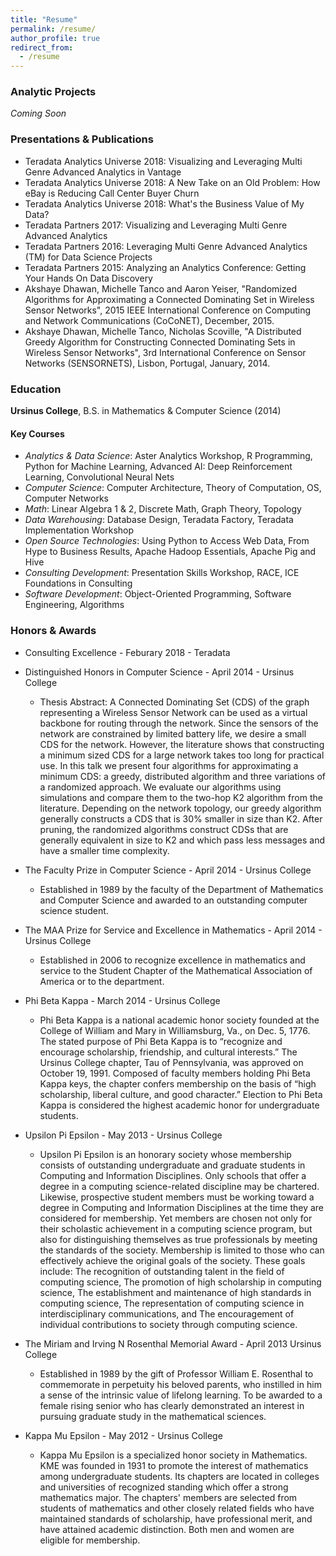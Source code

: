 ```yaml
---
title: "Resume"
permalink: /resume/
author_profile: true
redirect_from:
  - /resume
---
```


### Analytic Projects

*Coming Soon*

### Presentations & Publications

- Teradata Analytics Universe 2018: Visualizing and Leveraging Multi Genre Advanced Analytics in Vantage
- Teradata Analytics Universe 2018: A New Take on an Old Problem: How eBay is Reducing Call Center Buyer Churn
- Teradata Analytics Universe 2018: What's the Business Value of My Data?
- Teradata Partners 2017: Visualizing and Leveraging Multi Genre Advanced Analytics 
- Teradata Partners 2016: Leveraging Multi Genre Advanced Analytics (TM) for Data Science Projects
- Teradata Partners 2015: Analyzing an Analytics Conference: Getting Your Hands On Data Discovery
- Akshaye Dhawan, Michelle Tanco and Aaron Yeiser, "Randomized Algorithms for Approximating a Connected Dominating Set in Wireless Sensor Networks", 2015 IEEE International Conference on Computing and Network Communications (CoCoNET), December, 2015. 
- Akshaye Dhawan, Michelle Tanco, Nicholas Scoville, "A Distributed Greedy Algorithm for Constructing Connected Dominating Sets in Wireless Sensor Networks", 3rd International Conference on Sensor Networks (SENSORNETS), Lisbon, Portugal, January, 2014. 

### Education

**Ursinus College**, B.S. in Mathematics & Computer Science (2014)   

#### Key Courses

*	_Analytics & Data Science_: Aster Analytics Workshop, R Programming, Python for Machine Learning, Advanced AI: Deep Reinforcement Learning, Convolutional Neural Nets
*	_Computer Science_: Computer Architecture, Theory of Computation, OS, Computer Networks
*	_Math_: Linear Algebra 1 & 2, Discrete Math, Graph Theory, Topology
*	_Data Warehousing_: Database Design, Teradata Factory, Teradata Implementation Workshop
*	_Open Source Technologies_: Using Python to Access Web Data, From Hype to Business Results, Apache Hadoop Essentials, Apache Pig and Hive
*	_Consulting Development_: Presentation Skills Workshop, RACE, ICE Foundations in Consulting
*	_Software Development_: Object-Oriented Programming, Software Engineering, Algorithms

### Honors & Awards

* Consulting Excellence - Feburary 2018 - Teradata

* Distinguished Honors in Computer Science - April 2014 - Ursinus College
	* Thesis Abstract: A Connected Dominating Set (CDS) of the graph representing a Wireless Sensor Network can be used as a virtual backbone for routing through the network. Since the sensors of the network are constrained by limited battery life, we desire a small CDS for the network. However, the literature shows that constructing a minimum sized CDS for a large network takes too long for practical use. In this talk we present four algorithms for approximating a minimum CDS: a greedy, distributed algorithm and three variations of a randomized approach. We evaluate our algorithms using simulations and compare them to the two-hop K2 algorithm from the literature. Depending on the network topology, our greedy algorithm generally constructs a CDS that is 30% smaller in size than K2. After pruning, the randomized algorithms construct CDSs that are generally equivalent in size to K2 and which pass less messages and have a smaller time complexity.

* The Faculty Prize in Computer Science - April 2014 - Ursinus College
	* Established in 1989 by the faculty of the Department of Mathematics and Computer Science and awarded to an outstanding computer science student.

* The MAA Prize for Service and Excellence in Mathematics - April 2014  - Ursinus College
	* Established in 2006 to recognize excellence in mathematics and service to the Student Chapter of the Mathematical Association of America or to the department.

* Phi Beta Kappa - March 2014 - Ursinus College
	* Phi Beta Kappa is a national academic honor society founded at the College of William and Mary in Williamsburg, Va., on Dec. 5, 1776. The stated purpose of Phi Beta Kappa is to “recognize and encourage scholarship, friendship, and cultural interests.” The Ursinus College chapter, Tau of Pennsylvania, was approved on October 19, 1991. Composed of faculty members holding Phi Beta Kappa keys, the chapter confers membership on the basis of “high scholarship, liberal culture, and good character.” Election to Phi Beta Kappa is considered the highest academic honor for undergraduate students.

* Upsilon Pi Epsilon - May 2013 - Ursinus College
	* Upsilon Pi Epsilon is an honorary society whose membership consists of outstanding undergraduate and graduate students in Computing and Information Disciplines. Only schools that offer a degree in a computing science-related discipline may be chartered. Likewise, prospective student members must be working toward a degree in Computing and Information Disciplines at the time they are considered for membership. Yet members are chosen not only for their scholastic achievement in a computing science program, but also for distinguishing themselves as true professionals by meeting the standards of the society. Membership is limited to those who can effectively achieve the original goals of the society. These goals include: The recognition of outstanding talent in the field of computing science, The promotion of high scholarship in computing science, The establishment and maintenance of high standards in computing science, The representation of computing science in interdisciplinary communications, and The encouragement of individual contributions to society through computing science.

* The Miriam and Irving N Rosenthal Memorial Award - April 2013 Ursinus College
	* Established in 1989 by the gift of Professor William E. Rosenthal to commemorate in perpetuity his beloved parents, who instilled in him a sense of the intrinsic value of lifelong learning. To be awarded to a female rising senior who has clearly demonstrated an interest in pursuing graduate study in the mathematical sciences.

* Kappa Mu Epsilon  - May 2012 - Ursinus College
	* Kappa Mu Epsilon is a specialized honor society in Mathematics. KME was founded in 1931 to promote the interest of mathematics among undergraduate students. Its chapters are located in colleges and universities of recognized standing which offer a strong mathematics major. The chapters' members are selected from students of mathematics and other closely related fields who have maintained standards of scholarship, have professional merit, and have attained academic distinction. Both men and women are eligible for membership.
	
